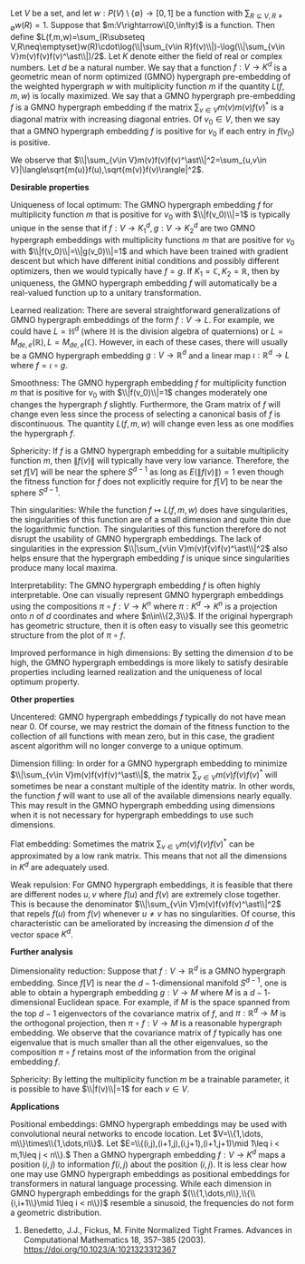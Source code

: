 Let $V$ be a set, and let $w:P(V)\setminus\{\emptyset\}\rightarrow[0,1]$ be a function with $\sum_{R\subseteq V,R\neq\emptyset}w(R)=1$. Suppose that $m:V\rightarrow\[0,\infty)$ is a function. Then define $L(f,m,w)=\sum_{R\subseteq V,R\neq\emptyset}w(R)\cdot\log(\\|\sum_{v\in R}f(v)\\|)-\log(\\|\sum_{v\in V}m(v)f(v)f(v)^\ast\\|)/2$.
Let $K$ denote either the field of real or complex numbers. Let $d$ be a natural number. We say that a function $f:V\rightarrow K^d$ is a geometric mean of norm optimized (GMNO) hypergraph pre-embedding of the weighted hypergraph $w$ with multiplicity function $m$ if the quantity $L(f,m,w)$ is locally maximized. We say that a GMNO hypergraph pre-embedding $f$ is a GMNO hypergraph embedding if the matrix $\sum_{v\in V}m(v)m(v)f(v)^\ast$ is a diagonal matrix with increasing diagonal entries. Of $v_0\in V$, then we say that a GMNO hypergraph embedding $f$ is positive for $v_0$ if each entry in $f(v_0)$ is positive.

We observe that $\\|\sum_{v\in V}m(v)f(v)f(v)^\ast\\|^2=\sum_{u,v\in V}|\langle\sqrt{m(u)}f(u),\sqrt{m(v)}f(v)\rangle|^2$.

**Desirable properties**

Uniqueness of local optimum: The GMNO hypergraph embedding $f$ for multiplicity function $m$ that is positive for $v_0$ with $\\|f(v_0)\\|=1$ is typically unique in the sense that if $f:V\rightarrow K_1^d,g:V\rightarrow K_2^d$ are two GMNO hypergraph embeddings with multiplicity functions $m$ that are positive for $v_0$ with $\\|f(v_0)\\|=\\|g(v_0)\\|=1$ and which have been trained with gradient descent but which have different initial conditions and possibly different optimizers, then we would typically have $f=g$. If $K_1=\mathbb{C},K_2=\mathbb{R}$, then by uniqueness, the GMNO hypergraph embedding $f$ will automatically be a real-valued function up to a unitary transformation. 

Learned realization: There are several straightforward generalizations of GMNO hypergraph embeddings of the form $f:V\rightarrow L$. For example, we could have $L=\mathbb{H}^d$ (where $\mathbb{H}$ is the division algebra of quaternions) or $L=M_{de,e}(\mathbb{R}),L=M_{de,e}(\mathbb{C})$. However, in each of these cases, there will usually be a GMNO hypergraph embedding $g:V\rightarrow\mathbb{R}^d$ and a linear map $\iota:\mathbb{R}^d\rightarrow L$ where $f=\iota\circ g$. 

Smoothness: The GMNO hypergraph embedding $f$ for multiplicity function $m$ that is positive for $v_0$ with $\\|f(v_0)\\|=1$ changes moderately one changes the hypergraph $f$ slightly. Furthermore, the Gram matrix of $f$ will change even less since the process of selecting a canonical basis of $f$ is discontinuous. The quantity $L(f,m,w)$ will change even less as one modifies the hypergraph $f$.

Sphericity: If $f$ is a GMNO hypergraph embedding for a suitable multiplicity function $m$, then $\|f(v)\|$ will typically have very low variance. Therefore, the set $f[V]$ will be near the sphere $S^{d-1}$ as long as $E(\|f(v)\|)=1$ even though the fitness function for $f$ does not explicitly require for $f[V]$ to be near the sphere $S^{d-1}$. 

Thin singularities: While the function $f\mapsto L(f,m,w)$ does have singularities, the singularities of this function are of a small dimension and quite thin due the logarithmic function. The singularities of this function therefore do not disrupt the usability of GMNO hypergraph embeddings. The lack of singularities in the expression $\\|\sum_{v\in V}m(v)f(v)f(v)^\ast\\|^2$ also helps ensure that the hypergraph embedding $f$ is unique since singularities produce many local maxima.

Interpretability: The GMNO hypergraph embedding $f$ is often highly interpretable. One can visually represent GMNO hypergraph embeddings using the compositions
$\pi\circ f:V\rightarrow K^n$ where $\pi:K^d\rightarrow K^n$ is a projection onto $n$ of $d$ coordinates and where $n\in\\{2,3\\}$. If the original hypergraph has geometric structure, then it is often easy to visually see this geometric structure from the plot of $\pi\circ f$.

Improved performance in high dimensions: By setting the dimension $d$ to be high, the GMNO hypergraph embeddings is more likely to satisfy desirable properties including learned realization and the uniqueness of local optimum property.

**Other properties**

Uncentered: GMNO hypergraph embeddings $f$ typically do not have mean near $0$. Of course, we may restrict the domain of the fitness function to the collection of all functions with mean zero, but in this case, the gradient ascent algorithm will no longer converge to a unique optimum.

Dimension filling: In order for a GMNO hypergraph embedding to minimize $\\|\sum_{v\in V}m(v)f(v)f(v)^\ast\\|$, the matrix $\sum_{v\in V}m(v)f(v)f(v)^\ast$ will sometimes be near a constant multiple of the identity matrix. In other words, the function $f$ will want to use all of the available dimensions nearly equally. This may result in the GMNO hypergraph embedding using dimensions when it is not necessary for hypergraph embeddings to use such dimensions.

Flat embedding: Sometimes the matrix $\sum_{v\in V}m(v)f(v)f(v)^\ast$ can be approximated by a low rank matrix. This means that not all the dimensions in $K^d$ are adequately used.

Weak repulsion: For GMNO hypergraph embeddings, it is feasible that there are different nodes $u,v$ where $f(u)$ and $f(v)$ are extremely close together. This is because the denominator $\\|\sum_{v\in V}m(v)f(v)f(v)^\ast\\|^2$ that repels $f(u)$ from $f(v)$ whenever $u\neq v$ has no singularities. Of course, this characteristic can be ameliorated by increasing the dimension $d$ of the vector space $K^d$.

**Further analysis**

Dimensionality reduction: Suppose that $f:V\rightarrow\mathbb{R}^d$ is a GMNO hypergraph embedding. Since $f[V]$ is near the $d-1$-dimensional manifold $S^{d-1}$, one is able to obtain a hypergraph embedding $g:V\rightarrow M$ where $M$ is a $d-1$-dimensional Euclidean space. For example, if $M$ is the space spanned from the top $d-1$ eigenvectors of the covariance matrix of $f$, and $\pi:\mathbb{R}^d\rightarrow M$ is the orthogonal projection, then $\pi\circ f:V\rightarrow M$ is a reasonable hypergraph embedding. We observe that the covariance matrix of $f$ typically has one eigenvalue that is much smaller than  all the other eigenvalues, so the composition $\pi\circ f$ retains most of the information from the original embedding $f$.

Sphericity: By letting the multiplicity function $m$ be a trainable parameter, it is possible to have $\\|f(v)\\|=1$ for each $v\in V$.

**Applications**

Positional embeddings: GMNO hypergraph embeddings may be used with convolutional neural networks to encode location. Let $V=\\{1,\dots, m\\}\times\\{1,\dots,n\\}$. Let $E=\\{(i,j),(i+1,j),(i,j+1),(i+1,j+1)\mid 1\leq i < m,1\leq j < n\\}.$ Then a GMNO hypergraph embedding $f:V\rightarrow K^d$ maps a position $(i,j)$ to information $f(i,j)$ about the position $(i,j)$. It is less clear how one may use GMNO hypergraph embeddings as positional embeddings for transformers in natural language processing. While each dimension in GMNO hypergraph embeddings for the graph $(\\{1,\dots,n\\},\\{\\{i,i+1\\}\mid 1\leq i < n\\})$ resemble a sinusoid, the frequencies do not form a geometric distribution.



1. Benedetto, J.J., Fickus, M. Finite Normalized Tight Frames. Advances in Computational Mathematics 18, 357–385 (2003). https://doi.org/10.1023/A:1021323312367

